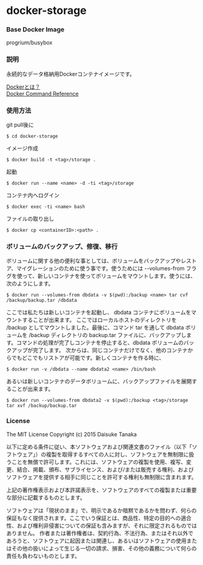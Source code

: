 # docker-storage

### Base Docker Image

progrium/busybox

### 説明

永続的なデータ格納用Dockerコンテナイメージです。

[Dockerとは？](https://docs.docker.com/ "Dockerとは？")  
[Docker Command Reference](https://docs.docker.com/reference/commandline/cli/ "Docker Command Reference")

### 使用方法

git pull後に

    $ cd docker-storage

イメージ作成

    $ docker build -t <tag>/storage .

起動

    $ docker run --name <name> -d -ti <tag>/storage

コンテナ内へログイン

    $ docker exec -ti <name> bash

ファイルの取り出し

    $ docker cp <containerID>:<path> .

### ボリュームのバックアップ、修復、移行

ボリュームに関する他の便利な事としては、ボリュームをバックアップやレストア、マイグレーションのために使う事です。使うためには --volumes-from フラグを使って、新しいコンテナを使ってボリュームをマウントします。使うには、次のようにします。

    $ docker run --volumes-from dbdata -v $(pwd):/backup <name> tar cvf /backup/backup.tar /dbdata

ここでは私たちは新しいコンテナを起動し、 dbdata コンテナにボリュームをマウントすることが出来ます。
ここではローカルホストのディレクトリを /backup としてマウントしました。最後に、コマンド tar を通して dbdata ボリュームを /backup ディレクトリの backup.tar ファイルに、バックアップします。コマンドの処理が完了しコンテナを停止すると、dbdata ボリュームのバックアップが完了します。
次からは、同じコンテナだけでなく、他のコンテナからでもどこでもリストアが可能です。新しくコンテナを作る時に、

    $ docker run -v /dbdata --name dbdata2 <name> /bin/bash

あるいは新しいコンテナのデータボリュームに、バックアップファイルを展開することが出来ます。

    $ docker run --volumes-from dbdata2 -v $(pwd):/backup <tag>/storage tar xvf /backup/backup.tar

### License

The MIT License
Copyright (c) 2015 Daisuke Tanaka

以下に定める条件に従い、本ソフトウェアおよび関連文書のファイル（以下「ソフトウェア」）の複製を取得するすべての人に対し、ソフトウェアを無制限に扱うことを無償で許可します。これには、ソフトウェアの複製を使用、複写、変更、結合、掲載、頒布、サブライセンス、および/または販売する権利、およびソフトウェアを提供する相手に同じことを許可する権利も無制限に含まれます。

上記の著作権表示および本許諾表示を、ソフトウェアのすべての複製または重要な部分に記載するものとします。

ソフトウェアは「現状のまま」で、明示であるか暗黙であるかを問わず、何らの保証もなく提供されます。ここでいう保証とは、商品性、特定の目的への適合性、および権利非侵害についての保証も含みますが、それに限定されるものではありません。 作者または著作権者は、契約行為、不法行為、またはそれ以外であろうと、ソフトウェアに起因または関連し、あるいはソフトウェアの使用またはその他の扱いによって生じる一切の請求、損害、その他の義務について何らの責任も負わないものとします。
